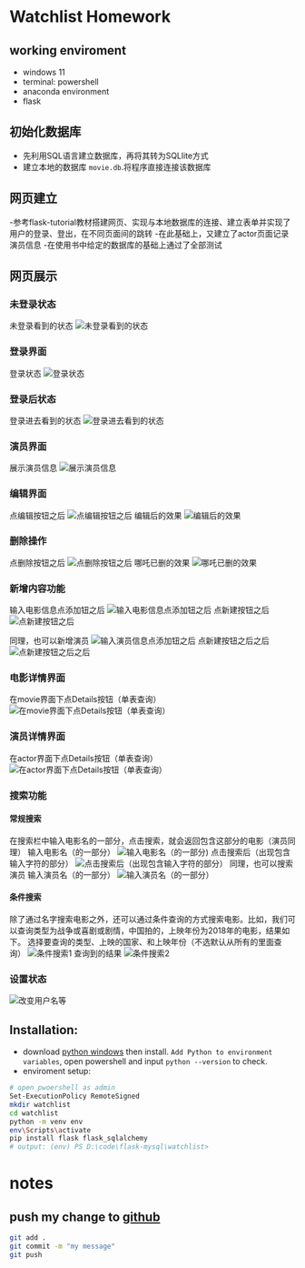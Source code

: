 
# Watchlist Homework
## working enviroment
- windows 11
- terminal: powershell
- anaconda environment
- flask

## 初始化数据库
- 先利用SQL语言建立数据库，再将其转为SQLlite方式
- 建立本地的数据库 `movie.db`.将程序直接连接该数据库

## 网页建立
-参考flask-tutorial教材搭建网页、实现与本地数据库的连接、建立表单并实现了用户的登录、登出，在不同页面间的跳转
-在此基础上，又建立了actor页面记录演员信息
-在使用书中给定的数据库的基础上通过了全部测试

## 网页展示

### 未登录状态
未登录看到的状态
![未登录看到的状态](./screenshots/logout.png)

### 登录界面
登录状态
![登录状态](./screenshots/login.png)

### 登录后状态
登录进去看到的状态
![登录进去看到的状态](./screenshots/login_state.png)

### 演员界面
展示演员信息
![展示演员信息](./screenshots/actor_state.png)

### 编辑界面
点编辑按钮之后
![点编辑按钮之后](./screenshots/edit1.png)
编辑后的效果
![编辑后的效果](./screenshots/edit2.png)

### 删除操作
点删除按钮之后
![点删除按钮之后](./screenshots/delete.png)
哪吒已删的效果
![哪吒已删的效果](./screenshots/delete2.png)

### 新增内容功能
输入电影信息点添加钮之后
![输入电影信息点添加钮之后](./screenshots/add1.png)
点新建按钮之后
![点新建按钮之后](./screenshots/add2.png)

同理，也可以新增演员
![输入演员信息点添加钮之后](./screenshots/add_actor1.png)
点新建按钮之后之后
![点新建按钮之后之后](./screenshots/add_actor2.png)
### 电影详情界面
在movie界面下点Details按钮（单表查询）
![在movie界面下点Details按钮（单表查询）](./screenshots/movie_details.png)

### 演员详情界面
在actor界面下点Details按钮（单表查询）
![在actor界面下点Details按钮（单表查询）](./screenshots/actor_details.png)

### 搜索功能
#### 常规搜索
在搜索栏中输入电影名的一部分，点击搜索，就会返回包含这部分的电影（演员同理）
输入电影名（的一部分）
![输入电影名（的一部分)](./screenshots/search1.png)
点击搜索后（出现包含输入字符的部分）
![点击搜索后（出现包含输入字符的部分）](./screenshots/search2.png)
同理，也可以搜索演员
输入演员名（的一部分）
![输入演员名（的一部分）](./screenshots/search_actor1.png)
#### 条件搜索
除了通过名字搜索电影之外，还可以通过条件查询的方式搜索电影。比如，我们可以查询类型为战争或喜剧或剧情，中国拍的，上映年份为2018年的电影，结果如下。
选择要查询的类型、上映的国家、和上映年份（不选默认从所有的里面查询）
![条件搜索1](./screenshots/condition_search1.png)
查询到的结果
![条件搜索2](./screenshots/condition_search2.png)

### 设置状态
![改变用户名等](./screenshots/settings.png)


## Installation:
- download [python windows](https://www.python.org/ftp/python/3.12.0/python-3.12.0-amd64.exe) then install. `Add Python to environment variables`, open powershell and input `python --version` to check.
- enviroment setup:
```bash
# open pwoershell as admin
Set-ExecutionPolicy RemoteSigned
mkdir watchlist
cd watchlist
python -m venv env
env\Scripts\activate
pip install flask flask_sqlalchemy
# output: (env) PS D:\code\flask-mysql\watchlist>
```

# notes
## push my change to [github](https://github.com/2021201554zqy/RucMovie)
```bash
git add .
git commit -m "my message"
git push
```
